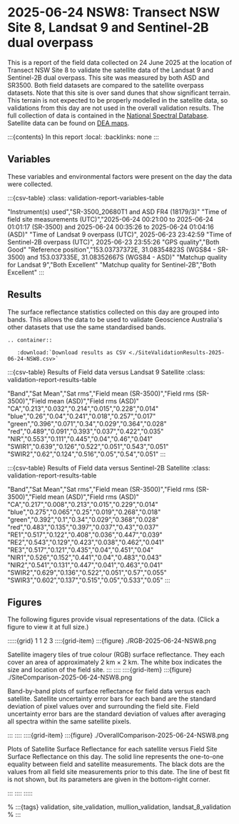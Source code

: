 # 2025-06-24 NSW8: Transect NSW Site 8, Landsat 9 and Sentinel-2B dual overpass

This is a report of the field data collected on 24 June 2025 at the location of Transect NSW Site 8
to validate the satellite data of the Landsat 9 and Sentinel-2B dual overpass.
This site was measured by both ASD and SR3500. Both field datasets are compared to the satellite overpass datasets.
Note that this site is over sand dunes that show significant terrain. This terrain is not expected to be properly
modelled in the satellite data, so validations from this day are not used in the overall validation results.
The full collection of data is contained in the [National Spectral Database](https://www.ga.gov.au/scientific-topics/dea/dea-data-and-products/national-spectral-database).
Satellite data can be found on [DEA maps](https://maps.dea.ga.gov.au/#share=s-i2o7JwB5gvXOQefhMmTLJaA14b0).

:::{contents} In this report
:local:
:backlinks: none
:::

## Variables

These variables and environmental factors were present on the day the data were collected.

:::{csv-table}
:class: validation-report-variables-table

"Instrument(s) used","SR-3500_20680T1 and ASD FR4 (18179/3)"
"Time of field site measurements (UTC)","2025-06-24 00:21:00 to 2025-06-24 01:01:17 (SR-3500) and 2025-06-24 00:35:26 to 2025-06-24 01:04:16 (ASD)"
"Time of Landsat 9 overpass (UTC)", 2025-06-23 23:42:59
"Time of Sentinel-2B overpass (UTC)", 2025-06-23 23:55:26
"GPS quality","Both Good"
"Reference position","153.03737372E, 31.08354823S (WGS84 - SR-3500) and 153.037335E, 31.08352667S (WGS84 - ASD)"
"Matchup quality for Landsat 9","Both Excellent"
"Matchup quality for Sentinel-2B","Both Excellent"
:::

## Results

The surface reflectance statistics collected on this day are grouped into bands.
This allows the data to be used to validate Geoscience Australia's other datasets that use the same standardised bands.

```{eval-rst}
.. container:: 

   :download:`Download results as CSV <./SiteValidationResults-2025-06-24-NSW8.csv>`
```

:::{csv-table} Results of Field data versus Landsat 9 Satellite
:class: validation-report-results-table

"Band","Sat Mean","Sat rms","Field mean (SR-3500)","Field rms (SR-3500)","Field mean (ASD)","Field rms (ASD)"
"CA","0.213","0.032","0.214","0.015","0.228","0.014"
"blue","0.26","0.04","0.241","0.018","0.257","0.017"
"green","0.396","0.071","0.34","0.029","0.364","0.028"
"red","0.489","0.091","0.393","0.037","0.422","0.035"
"NIR","0.553","0.111","0.445","0.04","0.46","0.041"
"SWIR1","0.639","0.126","0.522","0.051","0.543","0.051"
"SWIR2","0.62","0.124","0.516","0.05","0.54","0.051"
:::

:::{csv-table} Results of Field data versus Sentinel-2B Satellite
:class: validation-report-results-table

"Band","Sat Mean","Sat rms","Field mean (SR-3500)","Field rms (SR-3500)","Field mean (ASD)","Field rms (ASD)"
"CA","0.217","0.008","0.213","0.015","0.229","0.014"
"blue","0.275","0.065","0.25","0.019","0.268","0.018"
"green","0.392","0.1","0.34","0.029","0.368","0.028"
"red","0.483","0.135","0.397","0.037","0.43","0.037"
"RE1","0.517","0.122","0.408","0.036","0.447","0.039"
"RE2","0.543","0.129","0.423","0.038","0.462","0.041"
"RE3","0.517","0.121","0.435","0.04","0.451","0.04"
"NIR1","0.526","0.152","0.441","0.04","0.483","0.043"
"NIR2","0.541","0.131","0.447","0.041","0.463","0.041"
"SWIR2","0.629","0.136","0.522","0.051","0.57","0.055"
"SWIR3","0.602","0.137","0.515","0.05","0.533","0.05"
:::

## Figures

The following figures provide visual representations of the data. (Click a figure to view it at full size.)

:::::{grid} 1 1 2 3
::::{grid-item}
:::{figure} ./RGB-2025-06-24-NSW8.png

Satellite imagery tiles of true colour (RGB) surface reflectance.
They each cover an area of approximately 2&nbsp;km &times; 2&nbsp;km.
The white box indicates the size and location
of the field site.
:::
::::
::::{grid-item}
:::{figure} ./SiteComparison-2025-06-24-NSW8.png

Band-by-band plots of surface reflectance for field data versus each satellite.
Satellite uncertainty error bars for each band are the standard deviation
of pixel values over and surrounding the field site.
Field uncertainty error bars are the standard deviation of values after
averaging all spectra within the same satellite pixels.

:::
::::
::::{grid-item}
:::{figure} ./OverallComparison-2025-06-24-NSW8.png

Plots of Satellite Surface Reflectance for each satellite versus Field Site Surface Reflectance on this day.
The solid line represents the one-to-one equality between field and satellite measurements.
The black dots are the values from all field site measurements prior to this date.
The line of best fit is not shown, but its parameters are given in the bottom-right corner.

:::
::::
:::::

% :::{tags} validation, site_validation, mullion_validation, landsat_8_validation
% :::
    
